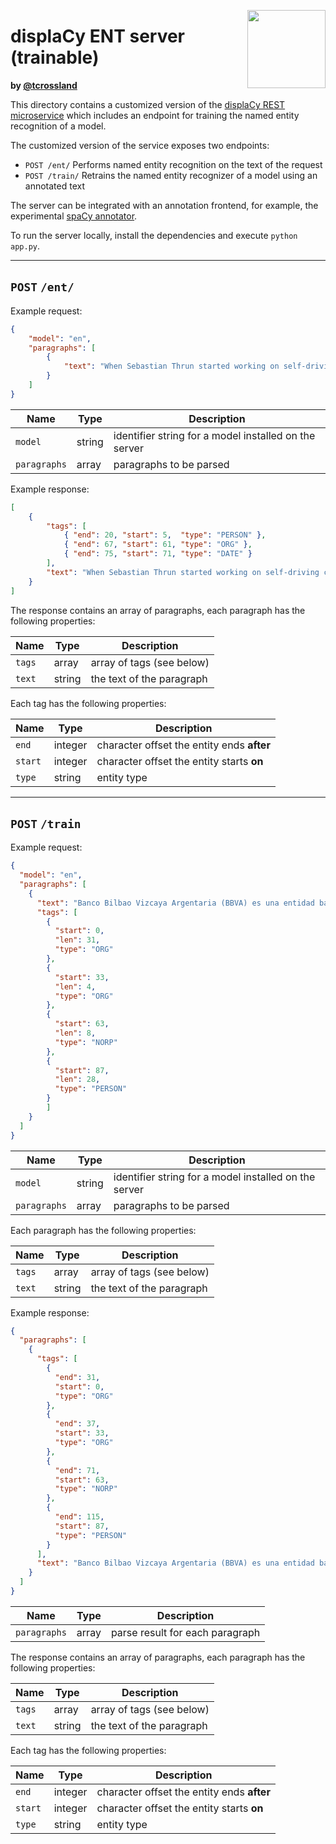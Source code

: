 <a href="https://explosion.ai"><img src="https://explosion.ai/assets/img/logo.svg" width="125" height="125" align="right" /></a>

# displaCy ENT server (trainable)
**by [@tcrossland](https://github.com/tcrossland)**

This directory contains a customized version of the [displaCy REST microservice](https://github.com/explosion/spacy-services) which includes an endpoint for training the named entity recognition of a model.

The customized version of the service exposes two endpoints:

 * `POST /ent/` Performs named entity recognition on the text of the request
 * `POST /train/` Retrains the named entity recognizer of a model using an annotated text

The server can be integrated with an annotation frontend, for example, the experimental [spaCy annotator](https://github.com/tcrossland/spacy-annotator).

To run the server locally, install the dependencies and execute `python app.py`.

---

## `POST` `/ent/`

Example request:

```json
{
    "model": "en",
    "paragraphs": [
        {
            "text": "When Sebastian Thrun started working on self-driving cars at Google in 2007, few people outside of the company took him seriously."
        }
    ]
}
```

| Name | Type | Description |
| --- | --- | --- |
| `model` | string | identifier string for a model installed on the server  |
| `paragraphs` | array | paragraphs to be parsed |

Example response:

```json
[
    {
        "tags": [
            { "end": 20, "start": 5,  "type": "PERSON" },
            { "end": 67, "start": 61, "type": "ORG" },
            { "end": 75, "start": 71, "type": "DATE" }
        ],
        "text": "When Sebastian Thrun started working on self-driving cars at Google in 2007, few people outside of the company took him seriously."
    }
]
```

The response contains an array of paragraphs, each paragraph has the following properties:

| Name | Type | Description |
| --- | --- | --- |
| `tags` | array | array of tags (see below) |
| `text` | string | the text of the paragraph |

Each tag has the following properties:

| Name | Type | Description |
| --- | --- | --- |
| `end` | integer | character offset the entity ends **after** |
| `start` | integer | character offset the entity starts **on** |
| `type` | string | entity type |

---

## `POST` `/train`

Example request:

```json
{
  "model": "en",
  "paragraphs": [
    {
      "text": "Banco Bilbao Vizcaya Argentaria (BBVA) es una entidad bancaria española, presidida por Francisco González Rodríguez.",
      "tags": [
        {
          "start": 0,
          "len": 31,
          "type": "ORG"
        },
        {
          "start": 33,
          "len": 4,
          "type": "ORG"
        },
        {
          "start": 63,
          "len": 8,
          "type": "NORP"
        },
        {
          "start": 87,
          "len": 28,
          "type": "PERSON"
        }
        ]
    }
  ]
}
```

| Name | Type | Description |
| --- | --- | --- |
| `model` | string | identifier string for a model installed on the server  |
| `paragraphs` | array | paragraphs to be parsed |

Each paragraph has the following properties:

| Name | Type | Description |
| --- | --- | --- |
| `tags` | array | array of tags (see below) |
| `text` | string | the text of the paragraph |

Example response:

```json
{
  "paragraphs": [
    {
      "tags": [
        {
          "end": 31,
          "start": 0,
          "type": "ORG"
        },
        {
          "end": 37,
          "start": 33,
          "type": "ORG"
        },
        {
          "end": 71,
          "start": 63,
          "type": "NORP"
        },
        {
          "end": 115,
          "start": 87,
          "type": "PERSON"
        }
      ],
      "text": "Banco Bilbao Vizcaya Argentaria (BBVA) es una entidad bancaria española, presidida por Francisco González Rodríguez."
    }
  ]
}
```

| Name | Type | Description |
| --- | --- | --- |
| `paragraphs` | array | parse result for each paragraph |

The response contains an array of paragraphs, each paragraph has the following properties:

| Name | Type | Description |
| --- | --- | --- |
| `tags` | array | array of tags (see below) |
| `text` | string | the text of the paragraph |

Each tag has the following properties:

| Name | Type | Description |
| --- | --- | --- |
| `end` | integer | character offset the entity ends **after** |
| `start` | integer | character offset the entity starts **on** |
| `type` | string | entity type |

